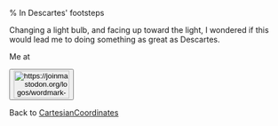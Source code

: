 % In Descartes' footsteps

Changing a light bulb, and facing up toward the light, I wondered if this would lead me to doing something as great as Descartes.


Me at
<form action='https://mastodon.sdf.org/@drbean'>
<button type='submit' class='btn'>
<img src='./mastodon.svg'
alt='https://joinmastodon.org/logos/wordmark-black-text.svg'
style='width:100px;height:50px'/>
</button></form>

Back to [CartesianCoordinates](CartesianCoordinates.html)
